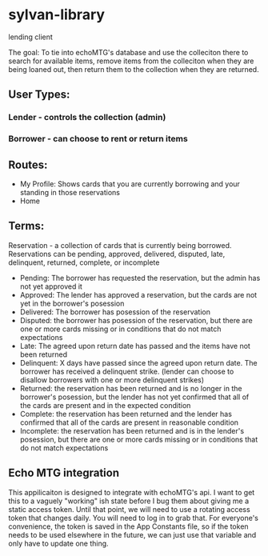 # sylvan-library
lending client

The goal: To tie into echoMTG's database and use the colleciton there to search for available items, remove items from the colleciton when they are being loaned out, then return them to the collection when they are returned.

## User Types:
### Lender - controls the collection (admin)
### Borrower - can choose to rent or return items

## Routes: 
<ul>
<li>My Profile: Shows cards that you are currently borrowing and your standing in those reservations</li>
<li>Home</li>
</ul>

## Terms:
Reservation - a collection of cards that is currently being borrowed.  Reservations can be pending, approved, delivered, disputed, late, delinquent, returned, complete, or incomplete
<ul>
  <li>Pending:  The borrower has requested the reservation, but the admin has not yet approved it</li>
  <li>Approved: The lender has approved a reservation, but the cards are not yet in the borrower's posession</li>
  <li>Delivered: The borrower has posession of the reservation</li>
  <li>Disputed: the borrower has posession of the reservation, but there are one or more cards missing or in conditions that do not match expectations</li>
  <li>Late: The agreed upon return date has passed and the items have not been returned</li>
  <li>Delinquent: X days have passed since the agreed upon return date.  The borrower has received a delinquent strike.  (lender can choose to disallow borrowers with one or more delinquent strikes)</li>
  <li>Returned: the reservation has been returned and is no longer in the borrower's posession, but the lender has not yet confirmed that all of the cards are present and in the expected condition</li>
  <li>Complete: the reservation has been returned and the lender has confirmed that all of the cards are present in reasonable condition</li>
  <li>Incomplete: the reservation has been returned and is in the lender's posession, but there are one or more cards missing or in conditions that do not match expectations</li>
</ul>


## Echo MTG integration
This appilicaiton is designed to integrate with echoMTG's api.  I want to get this to a vaguely "working" ish state before I bug them about giving me a static access token.  Until that point, we will need to use a rotating access token that changes daily.  You will need to log in to grab that.  For everyone's convenience, the token is saved in the App Constants file, so if the token needs to be used elsewhere in the future, we can just use that variable and only have to update one thing.
